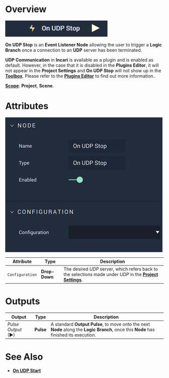 # Overview

![The On UDP Stop Node.](../../../../.gitbook/assets/onudpstop.png)

**On UDP Stop** is an **Event Listener Node** allowing the user to trigger a **Logic Branch** once a connection to an **UDP** server has been terminated.

**UDP Communication** in **Incari** is available as a plugin and is enabled as default. However, in the case that it is disabled in the **Plugins Editor**, it will not appear in the **Project Settings** and **On UDP Stop** will not show up in the [**Toolbox**](../../../overview.md). Please refer to the [**Plugins Editor**](../../../modules/plugins/README.md) to find out more information..

[**Scope**](../../../overview.md#scopes): **Project**, **Scene**.

# Attributes

![The On UDP Stop Node Attributes.](../../../../.gitbook/assets/onudpstopatts.png)

|Attribute|Type|Description|
|---|---|---|
|`Configuration`|**Drop-Down**|The desired _UDP_ server, which refers back to the selections made under *UDP* in the [**Project Settings**](../../../../modules/project-settings/udp-connection.md).| 



# Outputs

|Output|Type|Description|
|---|---|---|
|*Pulse Output* (►)|**Pulse**|A standard **Output Pulse**, to move onto the next **Node** along the **Logic Branch**, once this **Node** has finished its execution.|

# See Also

* [**On UDP Start**](onudpstart.md)

